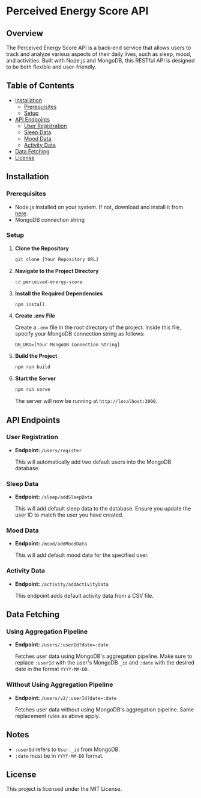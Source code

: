 # Perceived Energy Score API

## Overview

The Perceived Energy Score API is a back-end service that allows users to track and analyze various aspects of their daily lives, such as sleep, mood, and activities. Built with Node.js and MongoDB, this RESTful API is designed to be both flexible and user-friendly.

## Table of Contents

- [Installation](#installation)
  - [Prerequisites](#prerequisites)
  - [Setup](#setup)
- [API Endpoints](#api-endpoints)
  - [User Registration](#user-registration)
  - [Sleep Data](#sleep-data)
  - [Mood Data](#mood-data)
  - [Activity Data](#activity-data)
- [Data Fetching](#data-fetching)
- [License](#license)

## Installation

### Prerequisites

- Node.js installed on your system. If not, download and install it from [here](https://nodejs.org/).
- MongoDB connection string

### Setup

1. **Clone the Repository**

    ```bash
    git clone [Your Repository URL]
    ```

2. **Navigate to the Project Directory**

    ```bash
    cd perceived-energy-score
    ```

3. **Install the Required Dependencies**

    ```bash
    npm install
    ```

4. **Create .env File**

    Create a `.env` file in the root directory of the project. Inside this file, specify your MongoDB connection string as follows:

    ```env
    DB_URI=[Your MongoDB Connection String]
    ```

5. **Build the Project**

    ```bash
    npm run build
    ```

6. **Start the Server**

    ```bash
    npm run serve
    ```

    The server will now be running at `http://localhost:3000`.

## API Endpoints

### User Registration

- **Endpoint:** `/users/register`
  
    This will automatically add two default users into the MongoDB database.

### Sleep Data

- **Endpoint:** `/sleep/addSleepData`

    This will add default sleep data to the database. Ensure you update the user ID to match the user you have created.

### Mood Data

- **Endpoint:** `/mood/addMoodData`
  
    This will add default mood data for the specified user.

### Activity Data

- **Endpoint:** `/activity/addActivityData`
  
    This endpoint adds default activity data from a CSV file.

## Data Fetching

### Using Aggregation Pipeline

- **Endpoint:** `/users/:userId?date=:date`

    Fetches user data using MongoDB's aggregation pipeline. Make sure to replace `:userId` with the user's MongoDB `_id` and `:date` with the desired date in the format `YYYY-MM-DD`.

### Without Using Aggregation Pipeline

- **Endpoint:** `/users/v2/:userId?date=:date`

    Fetches user data without using MongoDB's aggregation pipeline. Same replacement rules as above apply.

## Notes

- `:userId` refers to `User._id` from MongoDB.
- `:date` must be in `YYYY-MM-DD` format.

## License

This project is licensed under the MIT License.
